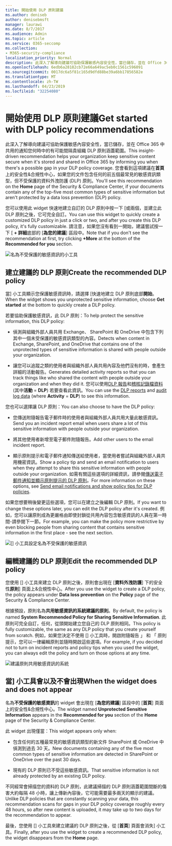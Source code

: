 ```yaml
---
title: 開始使用 DLP 原則建議
ms.author: deniseb
author: denisebmsft
manager: laurawi
ms.date: 8/7/2017
ms.audience: Admin
ms.topic: article
ms.service: O365-seccomp
ms.collection:
- M365-security-compliance
localization_priority: Normal
description: 此深入了解導向建議可協助保護敏感內容安全性，當已儲存，並在 Office 365 中共用的通知您何時中的有可能間隔貴組織 DLP 原則涵蓋範圍。 您會看到這項建議在首頁上的安全性&amp;合規性中心，如果您的文件包含任何的前五個最常見的敏感資訊類型，但不會受到 DLP 原則。
ms.openlocfilehash: 6edb6a28182cb72e66a649ac5eb0c1561c596091
ms.sourcegitcommit: 0017dc6a5f81c165d9dfd88be39a6bb17856582e
ms.translationtype: MT
ms.contentlocale: zh-TW
ms.lasthandoff: 04/23/2019
ms.locfileid: "32254080"
---
```

# <a name="get-started-with-dlp-policy-recommendations"></a><span data-ttu-id="3831e-104">開始使用 DLP 原則建議</span><span class="sxs-lookup"><span data-stu-id="3831e-104">Get started with DLP policy recommendations</span></span>

<span data-ttu-id="3831e-105">此深入了解導向建議可協助保護敏感內容安全性，當已儲存，並在 Office 365 中共用的通知您何時中的有可能間隔貴組織 DLP 原則涵蓋範圍。</span><span class="sxs-lookup"><span data-stu-id="3831e-105">This insight-driven recommendation helps your organization keep sensitive content secure when it's stored and shared in Office 365 by informing you when there's a possible gap in your DLP policy coverage.</span></span> <span data-ttu-id="3831e-106">您會看到這項建議在**首頁**上的安全性&amp;合規性中心，如果您的文件包含任何的前五個最常見的敏感資訊類型，但不受保護的資料外洩防護 (DLP) 原則。</span><span class="sxs-lookup"><span data-stu-id="3831e-106">You'll see this recommendation on the **Home** page of the Security &amp; Compliance Center, if your documents contain any of the top-five most common types of sensitive information but aren't protected by a data loss prevention (DLP) policy.</span></span> 
  
<span data-ttu-id="3831e-107">您可以使用此 widget 快速地建立自訂的 DLP 原則中按一下 [或兩個，並建立此 DLP 原則之後，它可完全自訂。</span><span class="sxs-lookup"><span data-stu-id="3831e-107">You can use this widget to quickly create a customized DLP policy in just a click or two, and after you create this DLP policy, it's fully customizable.</span></span> <span data-ttu-id="3831e-108">請注意，如果您沒有看到一開始，建議嘗試按一下 [ **+ 詳細**底部的 [**為您的建議**] 區段中。</span><span class="sxs-lookup"><span data-stu-id="3831e-108">Note that if you don't see the recommendation at first, try clicking **+More** at the bottom of the **Recommended for you** section.</span></span> 
  
![名為不受保護的敏感資訊的小工具](media/91bc04d2-6eff-4294-8b73-b2d56d26ffc4.png)
  
## <a name="create-the-recommended-dlp-policy"></a><span data-ttu-id="3831e-110">建立建議的 DLP 原則</span><span class="sxs-lookup"><span data-stu-id="3831e-110">Create the recommended DLP policy</span></span>

<span data-ttu-id="3831e-111">當] 小工具顯示您保護敏感資訊時，請選擇 [快速地建立 DLP 原則底部**開始**。</span><span class="sxs-lookup"><span data-stu-id="3831e-111">When the widget shows you unprotected sensitive information, choose **Get started** at the bottom to quickly create a DLP policy.</span></span> 
  
<span data-ttu-id="3831e-112">若要協助保護敏感資訊，此 DLP 原則：</span><span class="sxs-lookup"><span data-stu-id="3831e-112">To help protect the sensitive information, this DLP policy:</span></span>
  
- <span data-ttu-id="3831e-113">偵測與組織外部人員共用 Exchange、 SharePoint 和 OneDrive 中包含下列其中一個未受保護的敏感資訊類型的內容。</span><span class="sxs-lookup"><span data-stu-id="3831e-113">Detects when content in Exchange, SharePoint, and OneDrive that contains one of the unprotected types of sensitive information is shared with people outside your organization.</span></span>
    
- <span data-ttu-id="3831e-114">讓您可以追蹤之類的使用者與組織外部人員共用內容及他們沒有的時，會產生詳細的活動報告。</span><span class="sxs-lookup"><span data-stu-id="3831e-114">Generates detailed activity reports so that you can track things like who shared the content with people outside your organization and when they did it.</span></span> <span data-ttu-id="3831e-115">您可以使用[DLP 報告](view-the-dlp-reports.md)和[稽核記錄檔資料](search-the-audit-log-in-security-and-compliance.md)(其中**活動** = **DLP**) 若要查看此資訊。</span><span class="sxs-lookup"><span data-stu-id="3831e-115">You can use the [DLP reports](view-the-dlp-reports.md) and [audit log data](search-the-audit-log-in-security-and-compliance.md) (where **Activity** = **DLP**) to see this information.</span></span>
    
<span data-ttu-id="3831e-116">您也可以選擇讓 DLP 原則：</span><span class="sxs-lookup"><span data-stu-id="3831e-116">You can also choose to have the DLP policy:</span></span>
  
- <span data-ttu-id="3831e-117">您傳送附隨報告電子郵件時的使用者與組織外部人員共用大量此敏感資訊。</span><span class="sxs-lookup"><span data-stu-id="3831e-117">Send you an incident report email when users share a lot of this sensitive information with people outside your organization.</span></span>
    
- <span data-ttu-id="3831e-118">將其他使用者新增至電子郵件附隨報告。</span><span class="sxs-lookup"><span data-stu-id="3831e-118">Add other users to the email incident report.</span></span>
    
- <span data-ttu-id="3831e-119">顯示原則提示和電子郵件通知傳送給使用者，當使用者嘗試與組織外部人員共用機密資訊。</span><span class="sxs-lookup"><span data-stu-id="3831e-119">Show a policy tip and send an email notification to users when they attempt to share this sensitive information with people outside your organization.</span></span> <span data-ttu-id="3831e-120">如需有關這些選項的詳細資訊，請參閱[傳送電子郵件通知並顯示原則提示的 DLP 原則](use-notifications-and-policy-tips.md)。</span><span class="sxs-lookup"><span data-stu-id="3831e-120">For more information on these options, see [Send email notifications and show policy tips for DLP policies](use-notifications-and-policy-tips.md).</span></span>
    
<span data-ttu-id="3831e-121">如果您想要稍後變更這些選項，您可以在建立之後編輯 DLP 原則。</span><span class="sxs-lookup"><span data-stu-id="3831e-121">If you want to change these options later, you can edit the DLP policy after it's created.</span></span> <span data-ttu-id="3831e-122">例如，您可以讓原則成為更嚴格由即使封鎖從共用內容包含敏感資訊的人員在第一時間-請參閱下一節。</span><span class="sxs-lookup"><span data-stu-id="3831e-122">For example, you can make the policy more restrictive by even blocking people from sharing content that contains sensitive information in the first place - see the next section.</span></span>
  
![[] 小工具設定名為不受保護的敏感資訊](media/b6106cbd-1bed-4582-aaef-b678de470c9b.png)
  
## <a name="edit-the-recommended-dlp-policy"></a><span data-ttu-id="3831e-124">編輯建議的 DLP 原則</span><span class="sxs-lookup"><span data-stu-id="3831e-124">Edit the recommended DLP policy</span></span>

<span data-ttu-id="3831e-125">您使用 [] 小工具來建立 DLP 原則之後，原則會出現在 [**資料外洩防護**] 下的安全性**原則**] 頁面上&amp;合規性中心。</span><span class="sxs-lookup"><span data-stu-id="3831e-125">After you use the widget to create a DLP policy, the policy appears under **Data loss prevention** on the **Policy** page of the Security &amp; Compliance Center.</span></span> 
  
<span data-ttu-id="3831e-126">根據預設，原則名為**共用敏感資訊的系統建議的原則**。</span><span class="sxs-lookup"><span data-stu-id="3831e-126">By default, the policy is named **System Recommended Policy for Sharing Sensitive Information**.</span></span> <span data-ttu-id="3831e-127">此原則可完全自訂，任何，從頭開始建立您自己的 DLP 原則相同。</span><span class="sxs-lookup"><span data-stu-id="3831e-127">This policy is fully customizable, the same as any DLP policy that you create yourself from scratch.</span></span> <span data-ttu-id="3831e-128">例如，如果您決定不使用 [] 小工具時，開啟附隨報告 」 和 「 原則提示，您可以一律編輯原則並隨時開啟這些選項。</span><span class="sxs-lookup"><span data-stu-id="3831e-128">For example, if you decided not to turn on incident reports and policy tips when you used the widget, you can always edit the policy and turn on those options at any time.</span></span>
  
![建議原則共用敏感資訊的系統](media/2fc49f25-ec25-4433-add4-d60f73888f13.png)
  
## <a name="when-the-widget-does-and-does-not-appear"></a><span data-ttu-id="3831e-130">當] 小工具會以及不會出現</span><span class="sxs-lookup"><span data-stu-id="3831e-130">When the widget does and does not appear</span></span>

<span data-ttu-id="3831e-131">名為**不受保護的敏感資訊**的 widget 會出現在 [**為您的建議**] 區段中的 [**首頁**] 頁面上的安全性&amp;合規性中心。</span><span class="sxs-lookup"><span data-stu-id="3831e-131">The widget named **Unprotected Sensitive Information** appears in the **Recommended for you** section of the **Home** page of the Security &amp; Compliance Center.</span></span> 
  
<span data-ttu-id="3831e-132">此 widget 出現僅當：</span><span class="sxs-lookup"><span data-stu-id="3831e-132">This widget appears only when:</span></span>
  
- <span data-ttu-id="3831e-133">包含任何的五種最常見的敏感資訊類型的新文件 SharePoint 或 OneDrive 中偵測到過去 30 天。</span><span class="sxs-lookup"><span data-stu-id="3831e-133">New documents containing any of the five most common types of sensitive information are detected in SharePoint or OneDrive over the past 30 days.</span></span>
    
- <span data-ttu-id="3831e-134">現有的 DLP 原則已不受這些敏感資訊。</span><span class="sxs-lookup"><span data-stu-id="3831e-134">That sensitive information is not already protected by an existing DLP policy.</span></span>
    
<span data-ttu-id="3831e-135">不同經常會掃描您的資料的 DLP 原則，此建議掃描的 DLP 原則涵蓋範圍間斷的傷害大約每隔 48 小時，讓上傳新內容後，它可能需要最多兩天的顯示的建議。</span><span class="sxs-lookup"><span data-stu-id="3831e-135">Unlike DLP policies that are constantly scanning your data, this recommendation scans for gaps in your DLP policy coverage roughly every 48 hours, so after new content is uploaded, it may take up to two days for the recommendation to appear.</span></span>
  
<span data-ttu-id="3831e-136">最後，您使用 [] 小工具來建立建議的 DLP 原則之後，從 [**首頁**] 頁面會消失] 小工具。</span><span class="sxs-lookup"><span data-stu-id="3831e-136">Finally, after you use the widget to create a recommended DLP policy, the widget disappears from the **Home** page.</span></span> 
  

